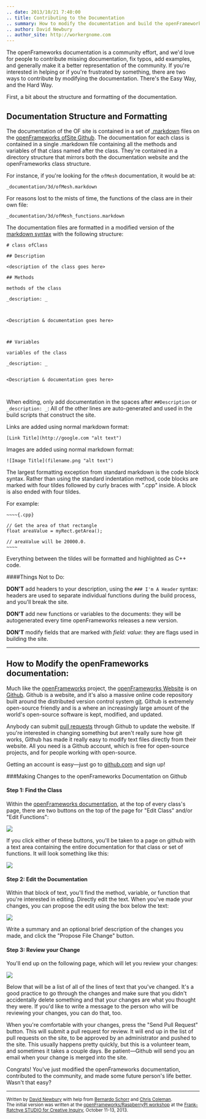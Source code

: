 ```yaml
---
.. date: 2013/10/21 7:40:00
.. title: Contributing to the Documentation
.. summary: How to modify the documentation and build the openFrameworks website
.. author: David Newbury
.. author_site: http://workergnome.com
---
```


The openFrameworks documentation is a community effort, and we'd love for people to contribute missing documentation, fix typos, add examples, and generally make it a better representation of the community.   If you're interested in helping or if you're frustrated by something, there are two ways to contribute by modifying the documentation.   There's the Easy Way, and the Hard Way.

First, a bit about the structure and formatting of the documentation.

## Documentation Structure and Formatting

The documentation of the OF site is contained in a set of [.markdown](http://daringfireball.net/projects/markdown/syntax) files on the [openFrameworks ofSite Github](https://github.com/openframeworks/ofSite/).  The documentation for each class is contained in a single .markdown file containing all the methods and variables of that class named after the class.  They're contained in a directory structure that mirrors both the documentation website and the openFrameworks class structure.

For instance, if you're looking for the ``ofMesh`` documentation, it would be at:

    _documentation/3d/ofMesh.markdown

For reasons lost to the mists of time, the functions of the class are in their own file:

    _documentation/3d/ofMesh_functions.markdown


The documentation files are formatted in a modified version of the [markdown syntax](http://daringfireball.net/projects/markdown/syntax) with the following structure:

```
# class ofClass

## Description

<description of the class goes here>

## Methods

methods of the class

_description: _



<Description & documentation goes here>



## Variables

variables of the class

_description: _


<Description & documentation goes here>



```

When editing, only add documentation in the spaces after ``##Description`` or ``_description: _``:  All of the other lines are auto-generated and used in the build scripts that construct the site.  


Links are added using normal markdown format:

    [Link Title](http://google.com "alt text")

Images are added using normal markdown format:

    ![Image Title](filename.png "alt text")

The largest formatting exception from standard markdown is the code block syntax. Rather than using the standard indentation method,  code blocks are marked with four tildes followed by curly braces with ".cpp" inside.   A block is also ended with four tildes.

For example:

    ~~~~{.cpp}
    
    // Get the area of that rectangle
    float areaValue = myRect.getArea();
    
    // areaValue will be 20000.0.
    ~~~~

Everything between the tildes will be formatted and highlighted as C++ code.

####Things Not to Do:

**DON'T** add headers to your description, using the ``### I'm A Header`` syntax: headers are used to separate individual functions during the build process, and you'll break the site. 

**DON'T** add new functions or variables to the documents: they will be autogenerated every time openFrameworks releases a new version.  

**DON'T** modify fields that are marked with _field: value_: they are flags used in building the site.

----

## How to Modify the openFrameworks documentation:

Much like the [openFrameworks](https://github.com/openframeworks/openFrameworks) project, the [openFrameworks Website](/) is on [Github](https://github.com/openframeworks/ofSite).  Github is a website, and it's also a massive online code repository built around the distributed version control system [git](http://git-scm.com).  Github is extremely open-source friendly and is a where an increasingly large amount of the world's open-source software is kept, modified, and updated.


Anybody can submit [pull requests](https://help.github.com/articles/using-pull-requests) through Github to update the website.   If you're interested in changing something but aren't really sure how git works, Github has made it really easy to modify text files directly from their website.  All you need is a Github account, which is free for open-source projects, and for people working with open-source.  

Getting an account is easy—just go to [github.com](https://github.com) and sign up!

###Making Changes to the openFrameworks Documentation on Github

#### Step 1:  Find the Class

Within the [ openFrameworks documentation](/documentation/), at the top of every class's page, there are two buttons on the top of the page for "Edit Class" and/or "Edit Functions":

![](/documentation/contributing/editclass.png)

If you click either of these buttons, you'll be taken to a page on github with a text area containing the entire documentation for that class or set of functions.  It will look something like this:

![](/documentation/contributing/editscreen.png)

#### Step 2:  Edit the Documentation

Within that block of text, you'll find the method, variable, or function that you're interested in editing.  Directly edit the text.  When you've made your changes, you can propose the edit using the box below the text:

![](/documentation/contributing/edit_save.png)

Write a summary and an optional brief description of the changes you made, and click the "Propose File Change" button.

#### Step 3:  Review your Change

You'll end up on the following page, which will let you review your changes:

![](/documentation/contributing/review.png)

Below that will be a list of all of the lines of text that you've changed.   It's a good practice to go through the changes and make sure that you didn't accidentally delete something and that your changes are what you thought they were.  If you'd like to write a message to the person who will be reviewing your changes, you can do that, too.

When you're comfortable with your changes, press the "Send Pull Request" button.  This will submit a pull request for review.  It will end up in the list of pull requests on the site, to be approved by an administrator and pushed to the site.   This usually happens pretty quickly, but this is a volunteer team, and sometimes it takes a couple days.  Be patient—Github will send you an email when your change is merged into the site.


Congrats!  You've just modified the openFrameworks documentation, contributed to the community, and made some future person's life better. Wasn't that easy?

    
----

<small>Written by [David Newbury](https://twitter.com/workergnome) with help from [Bernardo Schorr](https://twitter.com/bernardoschorr) and [Chris Coleman](https://twitter.com/digitalcoleman).</small>  
<small>The initial version was written at the [openFrameworks/RaspberryPI workshop](http://studioforcreativeinquiry.org/events/creative-coding-on-the-raspberry-pi-with-openframeworks) at the [Frank-Ratchye STUDIO for Creative Inquiry](http://studioforcreativeinquiry.org), October 11-13, 2013.</small>
